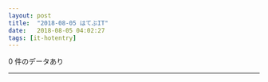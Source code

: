 ```yaml
---
layout: post
title:  "2018-08-05 はてぶIT"
date:   2018-08-05 04:02:27
tags: [it-hotentry]
---
```

0 件のデータあり

<hr>
